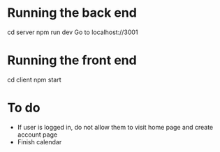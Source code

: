 # Running the back end

cd server
npm run dev
Go to localhost://3001

# Running the front end

cd client
npm start

# To do

- If user is logged in, do not allow them to visit home page and create account page
- Finish calendar
